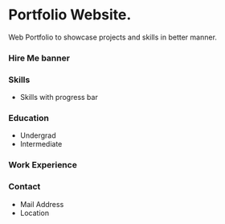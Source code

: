 # Portfolio Website.
Web Portfolio to showcase projects and skills in better manner. 


### Hire Me banner
### Skills
* Skills with progress bar
### Education
* Undergrad
* Intermediate
### Work Experience
### Contact
* Mail Address
* Location

